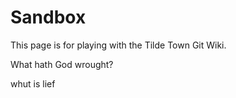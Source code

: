 Sandbox
=======

This page is for playing with the Tilde Town Git Wiki.

What hath God wrought?

whut is lief